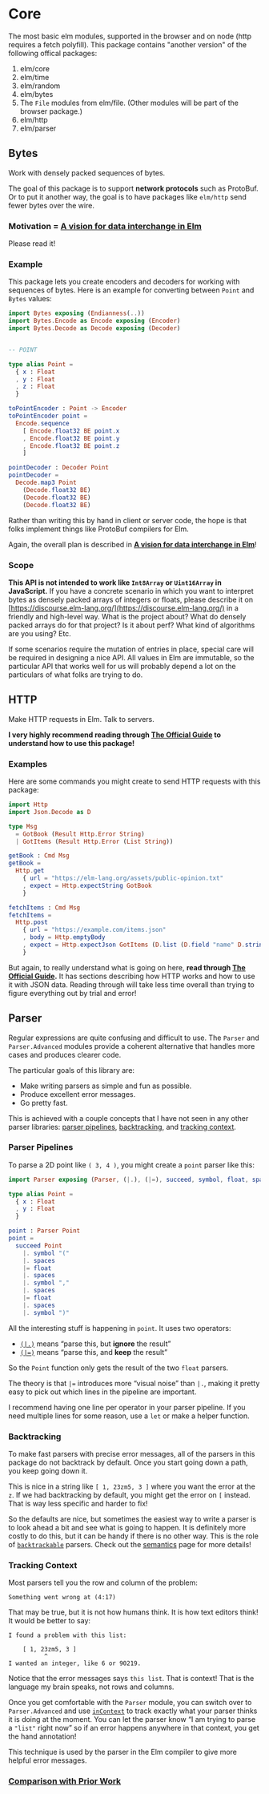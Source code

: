 # Core

The most basic elm modules, supported in the browser and on node (http requires
a fetch polyfill). This package contains "another version" of the following
offical packages:

1. elm/core
2. elm/time
3. elm/random
4. elm/bytes
5. The `File` modules from elm/file. (Other modules will be part of the browser package.)
6. elm/http
7. elm/parser

## Bytes

Work with densely packed sequences of bytes.

The goal of this package is to support **network protocols** such as ProtoBuf. Or to put it another way, the goal is to have packages like `elm/http` send fewer bytes over the wire.

### Motivation = [A vision for data interchange in Elm](https://gist.github.com/evancz/1c5f2cf34939336ecb79b97bb89d9da6)

Please read it!

### Example

This package lets you create encoders and decoders for working with sequences of bytes. Here is an example for converting between `Point` and `Bytes` values:

```elm
import Bytes exposing (Endianness(..))
import Bytes.Encode as Encode exposing (Encoder)
import Bytes.Decode as Decode exposing (Decoder)


-- POINT

type alias Point =
  { x : Float
  , y : Float
  , z : Float
  }

toPointEncoder : Point -> Encoder
toPointEncoder point =
  Encode.sequence
    [ Encode.float32 BE point.x
    , Encode.float32 BE point.y
    , Encode.float32 BE point.z
    ]

pointDecoder : Decoder Point
pointDecoder =
  Decode.map3 Point
    (Decode.float32 BE)
    (Decode.float32 BE)
    (Decode.float32 BE)
```

Rather than writing this by hand in client or server code, the hope is that folks implement things like ProtoBuf compilers for Elm.

Again, the overall plan is described in [**A vision for data interchange in Elm**](https://gist.github.com/evancz/1c5f2cf34939336ecb79b97bb89d9da6)!

### Scope

**This API is not intended to work like `Int8Array` or `Uint16Array` in JavaScript.** If you have a concrete scenario in which you want to interpret bytes as densely packed arrays of integers or floats, please describe it on [https://discourse.elm-lang.org/](https://discourse.elm-lang.org/) in a friendly and high-level way. What is the project about? What do densely packed arrays do for that project? Is it about perf? What kind of algorithms are you using? Etc.

If some scenarios require the mutation of entries in place, special care will be required in designing a nice API. All values in Elm are immutable, so the particular API that works well for us will probably depend a lot on the particulars of what folks are trying to do.

## HTTP

Make HTTP requests in Elm. Talk to servers.

**I very highly recommend reading through [The Official Guide](https://guide.elm-lang.org) to understand how to use this package!**

### Examples

Here are some commands you might create to send HTTP requests with this package:

```elm
import Http
import Json.Decode as D

type Msg
  = GotBook (Result Http.Error String)
  | GotItems (Result Http.Error (List String))

getBook : Cmd Msg
getBook =
  Http.get
    { url = "https://elm-lang.org/assets/public-opinion.txt"
    , expect = Http.expectString GotBook
    }

fetchItems : Cmd Msg
fetchItems =
  Http.post
    { url = "https://example.com/items.json"
    , body = Http.emptyBody
    , expect = Http.expectJson GotItems (D.list (D.field "name" D.string))
    }
```

But again, to really understand what is going on here, **read through [The Official Guide](https://guide.elm-lang.org).** It has sections describing how HTTP works and how to use it with JSON data. Reading through will take less time overall than trying to figure everything out by trial and error!

## Parser

Regular expressions are quite confusing and difficult to use. The `Parser` and
`Parser.Advanced` modules provide a coherent alternative that handles more
cases and produces clearer code.

The particular goals of this library are:

- Make writing parsers as simple and fun as possible.
- Produce excellent error messages.
- Go pretty fast.

This is achieved with a couple concepts that I have not seen in any other parser libraries: [parser pipelines](#parser-pipelines), [backtracking](#backtracking), and [tracking context](#tracking-context).

### Parser Pipelines

To parse a 2D point like `( 3, 4 )`, you might create a `point` parser like this:

```elm
import Parser exposing (Parser, (|.), (|=), succeed, symbol, float, spaces)

type alias Point =
  { x : Float
  , y : Float
  }

point : Parser Point
point =
  succeed Point
    |. symbol "("
    |. spaces
    |= float
    |. spaces
    |. symbol ","
    |. spaces
    |= float
    |. spaces
    |. symbol ")"
```

All the interesting stuff is happening in `point`. It uses two operators:

- [`(|.)`][ignore] means “parse this, but **ignore** the result”
- [`(|=)`][keep] means “parse this, and **keep** the result”

So the `Point` function only gets the result of the two `float` parsers.

[ignore]: https://package.elm-lang.org/packages/elm/parser/latest/Parser#|.
[keep]: https://package.elm-lang.org/packages/elm/parser/latest/Parser#|=

The theory is that `|=` introduces more “visual noise” than `|.`, making it pretty easy to pick out which lines in the pipeline are important.

I recommend having one line per operator in your parser pipeline. If you need multiple lines for some reason, use a `let` or make a helper function.

### Backtracking

To make fast parsers with precise error messages, all of the parsers in this package do not backtrack by default. Once you start going down a path, you keep going down it.

This is nice in a string like `[ 1, 23zm5, 3 ]` where you want the error at the `z`. If we had backtracking by default, you might get the error on `[` instead. That is way less specific and harder to fix!

So the defaults are nice, but sometimes the easiest way to write a parser is to look ahead a bit and see what is going to happen. It is definitely more costly to do this, but it can be handy if there is no other way. This is the role of [`backtrackable`](https://package.elm-lang.org/packages/elm/parser/latest/Parser#backtrackable) parsers. Check out the [semantics](https://github.com/elm/parser/blob/master/semantics.md) page for more details!

### Tracking Context

Most parsers tell you the row and column of the problem:

```text
Something went wrong at (4:17)
```

That may be true, but it is not how humans think. It is how text editors think! It would be better to say:

```text
I found a problem with this list:

    [ 1, 23zm5, 3 ]
          ^
I wanted an integer, like 6 or 90219.
```

Notice that the error messages says `this list`. That is context! That is the language my brain speaks, not rows and columns.

Once you get comfortable with the `Parser` module, you can switch over to `Parser.Advanced` and use [`inContext`](https://package.elm-lang.org/packages/elm/parser/latest/Parser-Advanced#inContext) to track exactly what your parser thinks it is doing at the moment. You can let the parser know “I am trying to parse a `"list"` right now” so if an error happens anywhere in that context, you get the hand annotation!

This technique is used by the parser in the Elm compiler to give more helpful error messages.

### [Comparison with Prior Work](https://github.com/elm/parser/blob/master/comparison.md)

